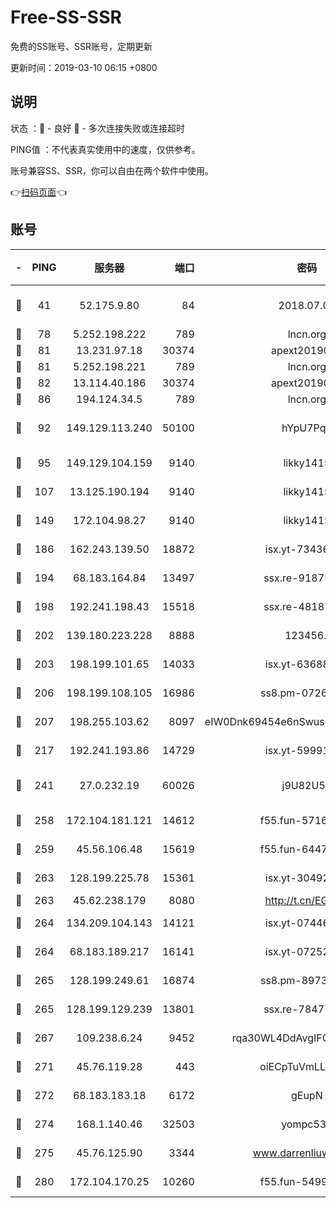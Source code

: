 # Free-SS-SSR

免费的SS账号、SSR账号，定期更新

更新时间：2019-03-10 06:15 +0800

## 说明

状态     ：🙂 - 良好 🙁 - 多次连接失败或连接超时

PING值   ：不代表真实使用中的速度，仅供参考。

账号兼容SS、SSR，你可以自由在两个软件中使用。

👉[扫码页面](https://liesauer.github.io/Free-SS-SSR/)👈

## 账号

|-|PING|服务器|端口|密码|加密方式|区域|
|:----:|:----:|:-----:|-----:|:----:|:----:|:----:|
|🙂|41|52.175.9.80|84|2018.07.07|chacha20-ietf-poly1305|HK|
|🙂|78|5.252.198.222|789|lncn.org|rc4|JP|
|🙂|81|13.231.97.18|30374|apext2019006|chacha20|JP|
|🙂|81|5.252.198.221|789|lncn.org|rc4|JP|
|🙂|82|13.114.40.186|30374|apext2019006|chacha20|JP|
|🙂|86|194.124.34.5|789|lncn.org|rc4|JP|
|🙂|92|149.129.113.240|50100|hYpU7PqP|chacha20-ietf-poly1305|CN|
|🙂|95|149.129.104.159|9140|likky1415|aes-256-cfb|HK|
|🙂|107|13.125.190.194|9140|likky1415|aes-256-cfb|KR|
|🙂|149|172.104.98.27|9140|likky1415|aes-256-cfb|JP|
|🙂|186|162.243.139.50|18872|isx.yt-73436373|aes-256-cfb|US|
|🙂|194|68.183.164.84|13497|ssx.re-91875474|aes-256-cfb|US|
|🙂|198|192.241.198.43|15518|ssx.re-48187245|aes-256-cfb|US|
|🙂|202|139.180.223.228|8888|123456..|aes-256-cfb|JP|
|🙂|203|198.199.101.65|14033|isx.yt-63688704|aes-256-cfb|US|
|🙂|206|198.199.108.105|16986|ss8.pm-07262504|aes-256-cfb|US|
|🙂|207|198.255.103.62|8097|eIW0Dnk69454e6nSwuspv9DmS201tQ0D|aes-256-cfb|US|
|🙂|217|192.241.193.86|14729|isx.yt-59991842|aes-256-cfb|US|
|🙂|241|27.0.232.19|60026|j9U82U53|xchacha20-ietf-poly1305|HK|
|🙂|258|172.104.181.121|14612|f55.fun-57160811|aes-256-cfb|SG|
|🙂|259|45.56.106.48|15619|f55.fun-64473829|aes-256-cfb|US|
|🙂|263|128.199.225.78|15361|isx.yt-30492264|aes-256-cfb|SG|
|🙂|263|45.62.238.179|8080|http://t.cn/EGJIyrl|rc4-md5|CA|
|🙂|264|134.209.104.143|14121|isx.yt-07446427|aes-256-cfb|SG|
|🙂|264|68.183.189.217|16141|isx.yt-07252342|aes-256-cfb|SG|
|🙂|265|128.199.249.61|16874|ss8.pm-89735842|aes-256-cfb|SG|
|🙂|265|128.199.129.239|13801|ssx.re-78477720|aes-256-cfb|SG|
|🙂|267|109.238.6.24|9452|rqa30WL4DdAvgIFG6Fs3znzTa|aes-256-cfb|FR|
|🙂|271|45.76.119.28|443|oiECpTuVmLLxk4Ts|aes-256-cfb|AU|
|🙂|272|68.183.183.18|6172|gEupN|aes-256-cfb|SG|
|🙂|274|168.1.140.46|32503|yompc535|aes-256-cfb|AU|
|🙂|275|45.76.125.90|3344|www.darrenliuwei.com|aes-256-cfb|AU|
|🙂|280|172.104.170.25|10260|f55.fun-54999944|aes-256-cfb|SG|
